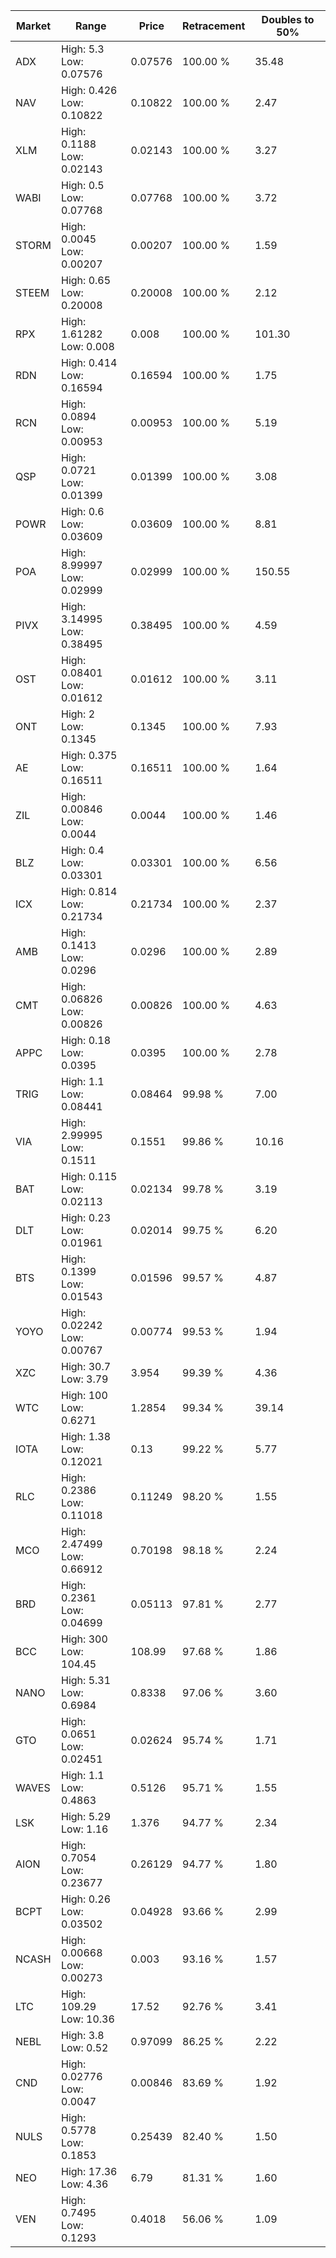 | Market | Range | Price| Retracement | Doubles to 50% |
| --- | --- | --- | --- | --- |
| ADX | High: 5.3<br />Low: 0.07576 | 0.07576 | 100.00 % | 35.48 |
| NAV | High: 0.426<br />Low: 0.10822 | 0.10822 | 100.00 % | 2.47 |
| XLM | High: 0.1188<br />Low: 0.02143 | 0.02143 | 100.00 % | 3.27 |
| WABI | High: 0.5<br />Low: 0.07768 | 0.07768 | 100.00 % | 3.72 |
| STORM | High: 0.0045<br />Low: 0.00207 | 0.00207 | 100.00 % | 1.59 |
| STEEM | High: 0.65<br />Low: 0.20008 | 0.20008 | 100.00 % | 2.12 |
| RPX | High: 1.61282<br />Low: 0.008 | 0.008 | 100.00 % | 101.30 |
| RDN | High: 0.414<br />Low: 0.16594 | 0.16594 | 100.00 % | 1.75 |
| RCN | High: 0.0894<br />Low: 0.00953 | 0.00953 | 100.00 % | 5.19 |
| QSP | High: 0.0721<br />Low: 0.01399 | 0.01399 | 100.00 % | 3.08 |
| POWR | High: 0.6<br />Low: 0.03609 | 0.03609 | 100.00 % | 8.81 |
| POA | High: 8.99997<br />Low: 0.02999 | 0.02999 | 100.00 % | 150.55 |
| PIVX | High: 3.14995<br />Low: 0.38495 | 0.38495 | 100.00 % | 4.59 |
| OST | High: 0.08401<br />Low: 0.01612 | 0.01612 | 100.00 % | 3.11 |
| ONT | High: 2<br />Low: 0.1345 | 0.1345 | 100.00 % | 7.93 |
| AE | High: 0.375<br />Low: 0.16511 | 0.16511 | 100.00 % | 1.64 |
| ZIL | High: 0.00846<br />Low: 0.0044 | 0.0044 | 100.00 % | 1.46 |
| BLZ | High: 0.4<br />Low: 0.03301 | 0.03301 | 100.00 % | 6.56 |
| ICX | High: 0.814<br />Low: 0.21734 | 0.21734 | 100.00 % | 2.37 |
| AMB | High: 0.1413<br />Low: 0.0296 | 0.0296 | 100.00 % | 2.89 |
| CMT | High: 0.06826<br />Low: 0.00826 | 0.00826 | 100.00 % | 4.63 |
| APPC | High: 0.18<br />Low: 0.0395 | 0.0395 | 100.00 % | 2.78 |
| TRIG | High: 1.1<br />Low: 0.08441 | 0.08464 | 99.98 % | 7.00 |
| VIA | High: 2.99995<br />Low: 0.1511 | 0.1551 | 99.86 % | 10.16 |
| BAT | High: 0.115<br />Low: 0.02113 | 0.02134 | 99.78 % | 3.19 |
| DLT | High: 0.23<br />Low: 0.01961 | 0.02014 | 99.75 % | 6.20 |
| BTS | High: 0.1399<br />Low: 0.01543 | 0.01596 | 99.57 % | 4.87 |
| YOYO | High: 0.02242<br />Low: 0.00767 | 0.00774 | 99.53 % | 1.94 |
| XZC | High: 30.7<br />Low: 3.79 | 3.954 | 99.39 % | 4.36 |
| WTC | High: 100<br />Low: 0.6271 | 1.2854 | 99.34 % | 39.14 |
| IOTA | High: 1.38<br />Low: 0.12021 | 0.13 | 99.22 % | 5.77 |
| RLC | High: 0.2386<br />Low: 0.11018 | 0.11249 | 98.20 % | 1.55 |
| MCO | High: 2.47499<br />Low: 0.66912 | 0.70198 | 98.18 % | 2.24 |
| BRD | High: 0.2361<br />Low: 0.04699 | 0.05113 | 97.81 % | 2.77 |
| BCC | High: 300<br />Low: 104.45 | 108.99 | 97.68 % | 1.86 |
| NANO | High: 5.31<br />Low: 0.6984 | 0.8338 | 97.06 % | 3.60 |
| GTO | High: 0.0651<br />Low: 0.02451 | 0.02624 | 95.74 % | 1.71 |
| WAVES | High: 1.1<br />Low: 0.4863 | 0.5126 | 95.71 % | 1.55 |
| LSK | High: 5.29<br />Low: 1.16 | 1.376 | 94.77 % | 2.34 |
| AION | High: 0.7054<br />Low: 0.23677 | 0.26129 | 94.77 % | 1.80 |
| BCPT | High: 0.26<br />Low: 0.03502 | 0.04928 | 93.66 % | 2.99 |
| NCASH | High: 0.00668<br />Low: 0.00273 | 0.003 | 93.16 % | 1.57 |
| LTC | High: 109.29<br />Low: 10.36 | 17.52 | 92.76 % | 3.41 |
| NEBL | High: 3.8<br />Low: 0.52 | 0.97099 | 86.25 % | 2.22 |
| CND | High: 0.02776<br />Low: 0.0047 | 0.00846 | 83.69 % | 1.92 |
| NULS | High: 0.5778<br />Low: 0.1853 | 0.25439 | 82.40 % | 1.50 |
| NEO | High: 17.36<br />Low: 4.36 | 6.79 | 81.31 % | 1.60 |
| VEN | High: 0.7495<br />Low: 0.1293 | 0.4018 | 56.06 % | 1.09 |
